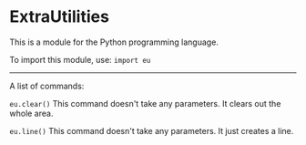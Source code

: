 # ExtraUtilities
This is a module for the Python programming language.

To import this module, use:
<code>import eu</code>

----------------------------------------------------------------------------------------------------------

A list of commands:

<code>eu.clear()</code> This command doesn't take any parameters. It clears out the whole area.

<code>eu.line()</code>  This command doesn't take any parameters. It just creates a line.

